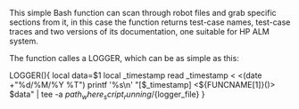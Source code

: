 This simple Bash function can scan through robot files and grab specific sections from it, in this case the function returns test-case names, test-case traces and two versions of its documentation, one suitable for HP ALM system.

The function calles a LOGGER, which can be as simple as this:

LOGGER(){
local data=$1
    local _timestamp
    read _timestamp < <(date +"%d/%M/%Y %T")
    printf '%s\n' "[$\_timestamp] <${FUNCNAME[1]}()> $data" | tee -a ${path_where_script_running}/${logger_file}
}
